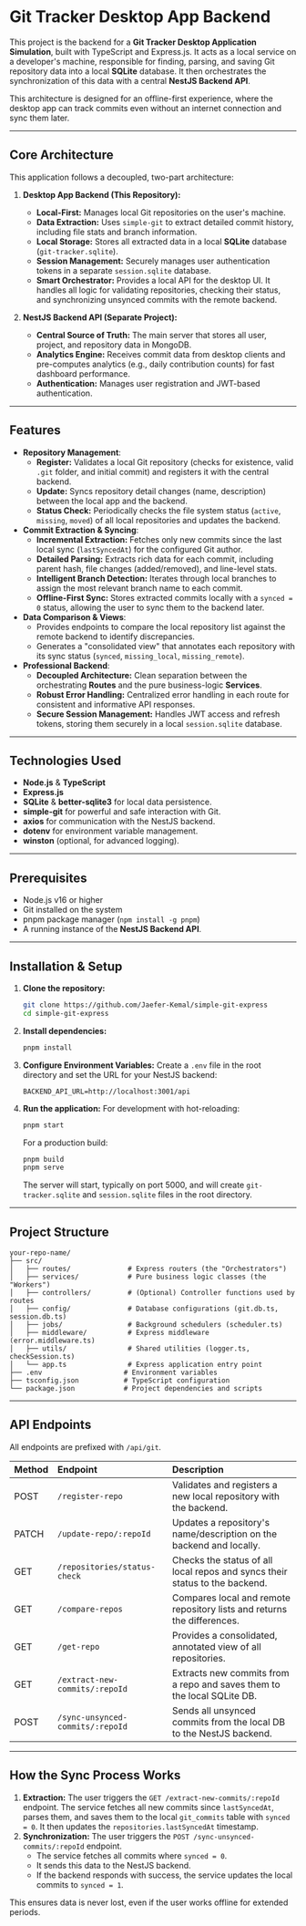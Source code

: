 # Git Tracker Desktop App Backend

This project is the backend for a **Git Tracker Desktop Application Simulation**, built with TypeScript and Express.js. It acts as a local service on a developer's machine, responsible for finding, parsing, and saving Git repository data into a local **SQLite** database. It then orchestrates the synchronization of this data with a central **NestJS Backend API**.

This architecture is designed for an offline-first experience, where the desktop app can track commits even without an internet connection and sync them later.

---

## Core Architecture

This application follows a decoupled, two-part architecture:

1.  **Desktop App Backend (This Repository):**
    *   **Local-First:** Manages local Git repositories on the user's machine.
    *   **Data Extraction:** Uses `simple-git` to extract detailed commit history, including file stats and branch information.
    *   **Local Storage:** Stores all extracted data in a local **SQLite** database (`git-tracker.sqlite`).
    *   **Session Management:** Securely manages user authentication tokens in a separate `session.sqlite` database.
    *   **Smart Orchestrator:** Provides a local API for the desktop UI. It handles all logic for validating repositories, checking their status, and synchronizing unsynced commits with the remote backend.

2.  **NestJS Backend API (Separate Project):**
    *   **Central Source of Truth:** The main server that stores all user, project, and repository data in MongoDB.
    *   **Analytics Engine:** Receives commit data from desktop clients and pre-computes analytics (e.g., daily contribution counts) for fast dashboard performance.
    *   **Authentication:** Manages user registration and JWT-based authentication.

---

## Features

*   **Repository Management**:
    *   **Register:** Validates a local Git repository (checks for existence, valid `.git` folder, and initial commit) and registers it with the central backend.
    *   **Update:** Syncs repository detail changes (name, description) between the local app and the backend.
    *   **Status Check:** Periodically checks the file system status (`active`, `missing`, `moved`) of all local repositories and updates the backend.
*   **Commit Extraction & Syncing**:
    *   **Incremental Extraction:** Fetches only new commits since the last local sync (`lastSyncedAt`) for the configured Git author.
    *   **Detailed Parsing:** Extracts rich data for each commit, including parent hash, file changes (added/removed), and line-level stats.
    *   **Intelligent Branch Detection:** Iterates through local branches to assign the most relevant branch name to each commit.
    *   **Offline-First Sync:** Stores extracted commits locally with a `synced = 0` status, allowing the user to sync them to the backend later.
*   **Data Comparison & Views**:
    *   Provides endpoints to compare the local repository list against the remote backend to identify discrepancies.
    *   Generates a "consolidated view" that annotates each repository with its sync status (`synced`, `missing_local`, `missing_remote`).
*   **Professional Backend**:
    *   **Decoupled Architecture:** Clean separation between the orchestrating **Routes** and the pure business-logic **Services**.
    *   **Robust Error Handling:** Centralized error handling in each route for consistent and informative API responses.
    *   **Secure Session Management:** Handles JWT access and refresh tokens, storing them securely in a local `session.sqlite` database.

---

## Technologies Used

*   **Node.js** & **TypeScript**
*   **Express.js**
*   **SQLite** & **better-sqlite3** for local data persistence.
*   **simple-git** for powerful and safe interaction with Git.
*   **axios** for communication with the NestJS backend.
*   **dotenv** for environment variable management.
*   **winston** (optional, for advanced logging).

---

## Prerequisites

*   Node.js v16 or higher
*   Git installed on the system
*   pnpm package manager (`npm install -g pnpm`)
*   A running instance of the **NestJS Backend API**.

---

## Installation & Setup

1.  **Clone the repository:**
    ```bash
    git clone https://github.com/Jaefer-Kemal/simple-git-express
    cd simple-git-express
    ```

2.  **Install dependencies:**
    ```bash
    pnpm install
    ```

3.  **Configure Environment Variables:**
    Create a `.env` file in the root directory and set the URL for your NestJS backend:
    ```env
    BACKEND_API_URL=http://localhost:3001/api
    ```

4.  **Run the application:**
    For development with hot-reloading:
    ```bash
    pnpm start
    ```
    For a production build:
    ```bash
    pnpm build
    pnpm serve
    ```
    The server will start, typically on port 5000, and will create `git-tracker.sqlite` and `session.sqlite` files in the root directory.

---

## Project Structure

```
your-repo-name/
├── src/
│   ├── routes/              # Express routers (the "Orchestrators")
│   ├── services/            # Pure business logic classes (the "Workers")
│   ├── controllers/         # (Optional) Controller functions used by routes
│   ├── config/              # Database configurations (git.db.ts, session.db.ts)
│   ├── jobs/                # Background schedulers (scheduler.ts)
│   ├── middleware/          # Express middleware (error.middleware.ts)
│   ├── utils/               # Shared utilities (logger.ts, checkSession.ts)
│   └── app.ts               # Express application entry point
├── .env                    # Environment variables
├── tsconfig.json           # TypeScript configuration
└── package.json            # Project dependencies and scripts
```

---

## API Endpoints

All endpoints are prefixed with `/api/git`.

| Method | Endpoint                                 | Description                                                                   |
| :----- | :--------------------------------------- | :---------------------------------------------------------------------------- |
| POST   | `/register-repo`                         | Validates and registers a new local repository with the backend.              |
| PATCH  | `/update-repo/:repoId`                   | Updates a repository's name/description on the backend and locally.           |
| GET    | `/repositories/status-check`             | Checks the status of all local repos and syncs their status to the backend.   |
| GET    | `/compare-repos`                         | Compares local and remote repository lists and returns the differences.       |
| GET    | `/get-repo`                              | Provides a consolidated, annotated view of all repositories.                  |
| GET    | `/extract-new-commits/:repoId`           | Extracts new commits from a repo and saves them to the local SQLite DB.       |
| POST   | `/sync-unsynced-commits/:repoId`         | Sends all unsynced commits from the local DB to the NestJS backend.           |

---

## How the Sync Process Works

1.  **Extraction:** The user triggers the `GET /extract-new-commits/:repoId` endpoint. The service fetches all new commits since `lastSyncedAt`, parses them, and saves them to the local `git_commits` table with `synced = 0`. It then updates the `repositories.lastSyncedAt` timestamp.
2.  **Synchronization:** The user triggers the `POST /sync-unsynced-commits/:repoId` endpoint.
    *   The service fetches all commits where `synced = 0`.
    *   It sends this data to the NestJS backend.
    *   If the backend responds with success, the service updates the local commits to `synced = 1`.

This ensures data is never lost, even if the user works offline for extended periods.